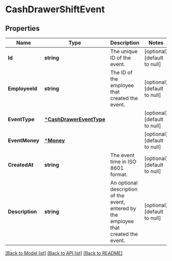 # CashDrawerShiftEvent

## Properties
Name | Type | Description | Notes
------------ | ------------- | ------------- | -------------
**Id** | **string** | The unique ID of the event. | [optional] [default to null]
**EmployeeId** | **string** | The ID of the employee that created the event. | [optional] [default to null]
**EventType** | [***CashDrawerEventType**](CashDrawerEventType.md) |  | [optional] [default to null]
**EventMoney** | [***Money**](Money.md) |  | [optional] [default to null]
**CreatedAt** | **string** | The event time in ISO 8601 format. | [optional] [default to null]
**Description** | **string** | An optional description of the event, entered by the employee that created the event. | [optional] [default to null]

[[Back to Model list]](../README.md#documentation-for-models) [[Back to API list]](../README.md#documentation-for-api-endpoints) [[Back to README]](../README.md)

